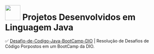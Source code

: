 #  <img src="https://hermes.dio.me/skills/9d9ca366-ab09-4b4c-be29-d84e66527df4.png" height="50"> Projetos Desenvolvidos em Linguagem Java

✅ [Desafio-de-Codigo-Java-BootCamp-DIO](https://github.com/dacruzfe/ProjetosJava/blob/main/Desafio-de-Codigo-Java-BootCamp-DIO) | Resolução de Desafios de Código Porpostos em um BootCamp da DIO.

